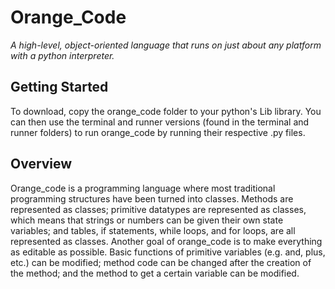 # Orange_Code

*A high-level, object-oriented language that runs on just about any platform with a python interpreter.*

## Getting Started

To download, copy the orange_code folder to your python's Lib library. You can then use the terminal and runner versions (found in the terminal and runner folders) to run orange_code by running their respective .py files.

## Overview

Orange_code is a programming language where most traditional programming structures have been turned into classes. Methods are represented as classes; primitive datatypes are represented as classes, which means that strings or numbers can be given their own state variables; and tables, if statements, while loops, and for loops, are all represented as classes.
Another goal of orange_code is to make everything as editable as possible. Basic functions of primitive variables (e.g. and, plus, etc.) can be modified; method code can be changed after the creation of the method; and the method to get a certain variable can be modified.
